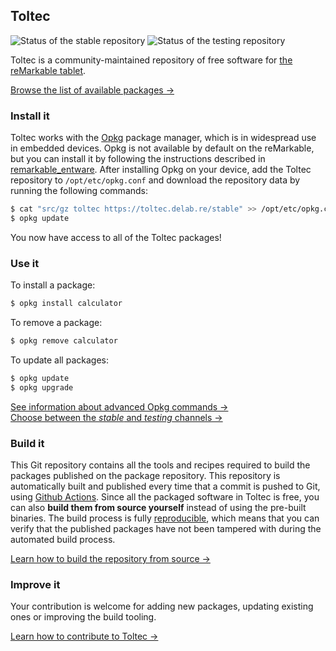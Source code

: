 ## Toltec

![Status of the stable repository](https://github.com/matteodelabre/toltec/workflows/stable/badge.svg)
![Status of the testing repository](https://github.com/matteodelabre/toltec/workflows/testing/badge.svg)

Toltec is a community-maintained repository of free software for [the reMarkable tablet](https://remarkable.com/).

[Browse the list of available packages →](https://toltec.delab.re/stable)

### Install it

Toltec works with the [Opkg](https://code.google.com/archive/p/opkg/) package manager, which is in widespread use in embedded devices.
Opkg is not available by default on the reMarkable, but you can install it by following the instructions described in [remarkable\_entware](https://github.com/evidlo/remarkable_entware).
After installing Opkg on your device, add the Toltec repository to `/opt/etc/opkg.conf` and download the repository data by running the following commands:

```sh
$ cat "src/gz toltec https://toltec.delab.re/stable" >> /opt/etc/opkg.conf
$ opkg update
```

You now have access to all of the Toltec packages!

### Use it

To install a package:

```sh
$ opkg install calculator
```

To remove a package:

```sh
$ opkg remove calculator
```

To update all packages:

```sh
$ opkg update
$ opkg upgrade
```

[See information about advanced Opkg commands →](https://openwrt.org/docs/guide-user/additional-software/opkg)\
[Choose between the _stable_ and _testing_ channels →](docs/channels.md)

### Build it

This Git repository contains all the tools and recipes required to build the packages published on the package repository.
This repository is automatically built and published every time that a commit is pushed to Git, using [Github Actions](https://docs.github.com/en/actions).
Since all the packaged software in Toltec is free, you can also **build them from source yourself** instead of using the pre-built binaries.
The build process is fully [reproducible](https://reproducible-builds.org/), which means that you can verify that the published packages have not been tampered with during the automated build process.

[Learn how to build the repository from source →](docs/build.md)

### Improve it

Your contribution is welcome for adding new packages, updating existing ones or improving the build tooling.

[Learn how to contribute to Toltec →](docs/contribute.md)
